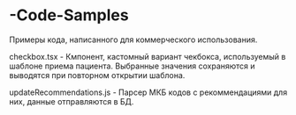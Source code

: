 # -Code-Samples
Примеры кода, написанного для коммерческого использования.

checkbox.tsx -  Кмпонент, кастомный вариант чекбокса, используемый в шаблоне приема пациента. Выбранные значения сохраняются и выводятся при повторном открытии шаблона. 

updateRecommendations.js - Парсер МКБ кодов с рекоммендациями для них, данные отправляются в БД.


